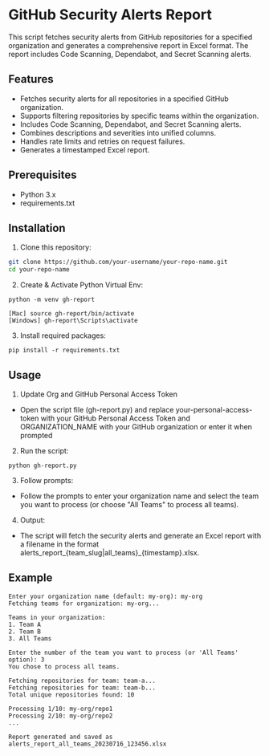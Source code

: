 # GitHub Security Alerts Report

This script fetches security alerts from GitHub repositories for a specified organization and generates a comprehensive report in Excel format. The report includes Code Scanning, Dependabot, and Secret Scanning alerts.

## Features

- Fetches security alerts for all repositories in a specified GitHub organization.
- Supports filtering repositories by specific teams within the organization.
- Includes Code Scanning, Dependabot, and Secret Scanning alerts.
- Combines descriptions and severities into unified columns.
- Handles rate limits and retries on request failures.
- Generates a timestamped Excel report.

## Prerequisites

- Python 3.x
- requirements.txt

## Installation

1. Clone this repository:
```sh
git clone https://github.com/your-username/your-repo-name.git
cd your-repo-name
```
2. Create & Activate Python Virtual Env:
```
python -m venv gh-report
```
```
[Mac] source gh-report/bin/activate
[Windows] gh-report\Scripts\activate
```

3. Install required packages: 
```
pip install -r requirements.txt
```

## Usage

1. Update Org and GitHub Personal Access Token

  - Open the script file (gh-report.py) and replace your-personal-access-token with your GitHub Personal Access Token and ORGANIZATION_NAME with your GitHub organization or enter it when prompted

2. Run the script:
```
python gh-report.py
```  

3. Follow prompts:

  - Follow the prompts to enter your organization name and select the team you want to process (or choose "All Teams" to process all teams). 

4. Output:

  - The script will fetch the security alerts and generate an Excel report with a filename in the format alerts_report_{team_slug|all_teams}_{timestamp}.xlsx.

## Example
```
Enter your organization name (default: my-org): my-org
Fetching teams for organization: my-org...

Teams in your organization:
1. Team A
2. Team B
3. All Teams

Enter the number of the team you want to process (or 'All Teams' option): 3
You chose to process all teams.

Fetching repositories for team: team-a...
Fetching repositories for team: team-b...
Total unique repositories found: 10

Processing 1/10: my-org/repo1
Processing 2/10: my-org/repo2
...

Report generated and saved as alerts_report_all_teams_20230716_123456.xlsx
```
